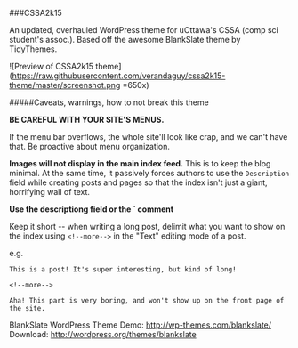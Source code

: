 ###CSSA2k15

An updated, overhauled WordPress theme for uOttawa's CSSA (comp sci student's assoc.). Based off the awesome BlankSlate theme by TidyThemes.

![Preview of CSSA2k15 theme](https://raw.githubusercontent.com/verandaguy/cssa2k15-theme/master/screenshot.png =650x)

#####Caveats, warnings, how to not break this theme

**BE CAREFUL WITH YOUR SITE'S MENUS.**

If the menu bar overflows, the whole site'll look like crap, and we can't have that. Be proactive about menu organization.

**Images will not display in the main index feed.**
This is to keep the blog minimal. At the same time, it passively forces authors to use the `Description` field while creating posts and pages so that the index isn't just a giant, horrifying wall of text.

**Use the descriptiong field or the `<!--more--> comment**

Keep it short -- when writing a long post, delimit what you want to show on the index using `<!--more-->` in the "Text" editing mode of a post.

e.g.

```
This is a post! It's super interesting, but kind of long!

<!--more-->

Aha! This part is very boring, and won't show up on the front page of the site.
```

BlankSlate WordPress Theme
Demo: http://wp-themes.com/blankslate/
Download: http://wordpress.org/themes/blankslate
